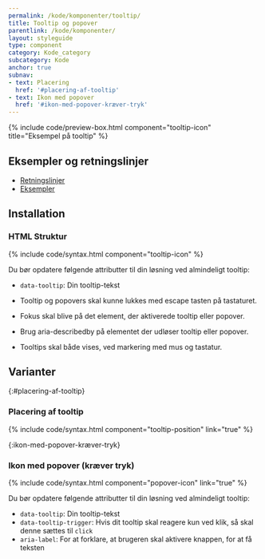 ```yaml
---
permalink: /kode/komponenter/tooltip/
title: Tooltip og popover
parentlink: /kode/komponenter/
layout: styleguide
type: component
category: Kode_category
subcategory: Kode
anchor: true
subnav:
- text: Placering
  href: '#placering-af-tooltip' 
- text: Ikon med popover
  href: '#ikon-med-popover-kræver-tryk' 
---
```


{% include code/preview-box.html component="tooltip-icon" title="Eksempel på tooltip" %}

## Eksempler og retningslinjer
<ul class="nobullet-list">
    <li><a href="/komponenter/tooltip/#retningslinjer">Retningslinjer</a></li>
    <li><a href="/komponenter/tooltip/">Eksempler</a></li>
</ul>

## Installation

### HTML Struktur

{% include code/syntax.html component="tooltip-icon" %}

Du bør opdatere følgende attributter til din løsning ved almindeligt tooltip:

- `data-tooltip`: Din tooltip-tekst

- Tooltip og popovers skal kunne lukkes med escape tasten på tastaturet.
- Fokus skal blive på det element, der aktiverede tooltip eller popover.
- Brug aria-describedby på elementet der udløser tooltip eller popover.
- Tooltips skal både vises, ved markering med mus og tastatur.

## Varianter

{:#placering-af-tooltip}
### Placering af tooltip
{% include code/syntax.html component="tooltip-position" link="true" %}

{:ikon-med-popover-kræver-tryk}
### Ikon med popover (kræver tryk)
{% include code/syntax.html component="popover-icon" link="true" %}

Du bør opdatere følgende attributter til din løsning ved almindeligt tooltip:

- `data-tooltip`: Din tooltip-tekst
- `data-tooltip-trigger`: Hvis dit tooltip skal reagere kun ved klik, så skal denne sættes til `click`
- `aria-label`: For at forklare, at brugeren skal aktivere knappen, for at få teksten

